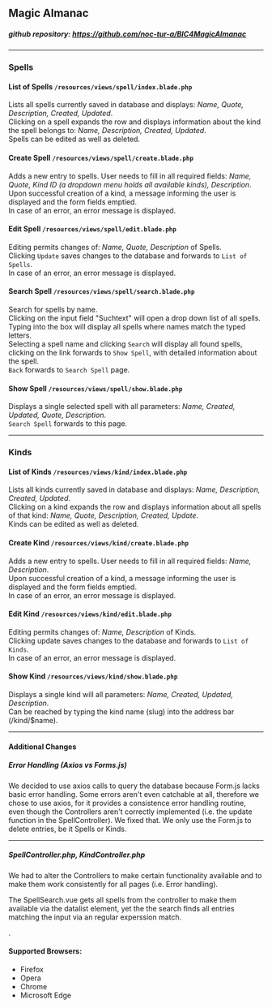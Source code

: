 ## Magic Almanac

##### github repository: https://github.com/noc-tur-a/BIC4MagicAlmanac

---

### Spells

#### List of Spells `/resources/views/spell/index.blade.php`
Lists all spells currently saved in database and displays: _Name, Quote, Description, Created, Updated_.  
Clicking on a spell expands the row and displays information about the kind the spell belongs to: _Name, Description, Created, Updated_.  
Spells can be edited as well as deleted.

#### Create Spell `/resources/views/spell/create.blade.php`
Adds a new entry to spells. User needs to fill in all required fields: _Name, Quote, Kind ID (a dropdown menu holds all available kinds), Description_.  
Upon successful creation of a kind, a message informing the user is displayed and the form fields emptied.  
In case of an error, an error message is displayed.

#### Edit Spell `/resources/views/spell/edit.blade.php`
Editing permits changes of: _Name, Quote, Description_ of Spells.  
Clicking `Update` saves changes to the database and forwards to `List of Spells`.  
In case of an error, an error message is displayed.

#### Search Spell `/resources/views/spell/search.blade.php`
Search for spells by name.  
Clicking on the input field "Suchtext" will open a drop down list of all spells.  
Typing into the box will display all spells where names match the typed letters.  
Selecting a spell name and clicking `Search` will display all found spells, clicking on the link forwards to `Show Spell`, with detailed information about the spell.  
`Back` forwards to `Search Spell` page.

#### Show Spell `/resources/views/spell/show.blade.php`
Displays a single selected spell with all parameters: _Name, Created, Updated, Quote, Description_.  
`Search Spell` forwards to this page.

---

### Kinds

#### List of Kinds `/resources/views/kind/index.blade.php`
Lists all kinds currently saved in database and displays: _Name, Description, Created, Updated_.  
Clicking on a kind expands the row and displays information about all spells of that kind: _Name, Quote, Description, Created, Update_.  
Kinds can be edited as well as deleted.

#### Create Kind `/resources/views/kind/create.blade.php`
Adds a new entry to spells. User needs to fill in all required fields: _Name, Description_.  
Upon successful creation of a kind, a message informing the user is displayed and the form fields emptied.  
In case of an error, an error message is displayed.

#### Edit Kind `/resources/views/kind/edit.blade.php`
Editing permits changes of: _Name, Description_ of Kinds.   
Clicking update saves changes to the database and forwards to `List of Kinds`.  
In case of an error, an error message is displayed.

#### Show Kind `/resources/views/kind/show.blade.php`
Displays a single kind will all parameters: _Name, Created, Updated, Description_.  
Can be reached by typing the kind name (slug) into the address bar (/kind/$name).

---

#### Additional Changes

##### Error Handling (Axios vs Forms.js)
We decided to use axios calls to query the database because Form.js lacks basic error handling.
Some errors aren't even catchable at all, therefore we chose to use axios, for it provides a consistence error handling routine, even
though the Controllers aren't correctly implemented (i.e. the update function in the SpellController). We fixed that.
We only use the Form.js to delete entries, be it Spells or Kinds.       
 

---

##### SpellController.php, KindController.php
We had to alter the Controllers to make certain functionality available and to make them work consistently 
for all pages (i.e. Error handling). 

The SpellSearch.vue gets all spells from the controller to make them available via the datalist element, yet the
the search finds all entries matching the input via an regular experssion match.
  
.  
 
#### Supported Browsers:
- Firefox
- Opera
- Chrome
- Microsoft Edge
